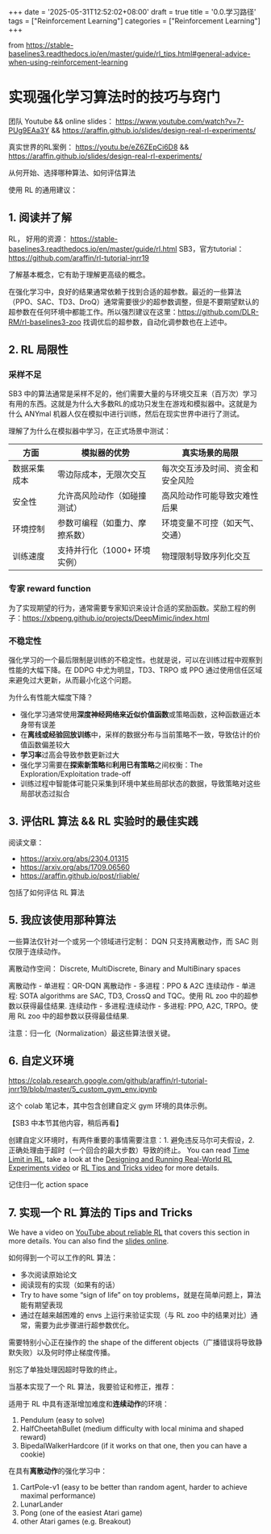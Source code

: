+++
date = '2025-05-31T12:52:02+08:00'
draft = true
title = '0.0.学习路径'
tags = ["Reinforcement Learning"]
categories = ["Reinforcement Learning"]
+++



from https://stable-baselines3.readthedocs.io/en/master/guide/rl_tips.html#general-advice-when-using-reinforcement-learning

# 实现强化学习算法时的技巧与窍门

团队 Youtube && online slides：
https://www.youtube.com/watch?v=7-PUg9EAa3Y && https://araffin.github.io/slides/design-real-rl-experiments/

真实世界的RL案例：
https://youtu.be/eZ6ZEpCi6D8  && https://araffin.github.io/slides/design-real-rl-experiments/


从何开始、选择哪种算法、如何评估算法

使用 RL 的通用建议：


## 1. 阅读并了解

RL， 好用的资源： https://stable-baselines3.readthedocs.io/en/master/guide/rl.html 
SB3，官方tutorial： https://github.com/araffin/rl-tutorial-jnrr19

了解基本概念，它有助于理解更高级的概念。

在强化学习中，良好的结果通常依赖于找到合适的超参数。最近的一些算法（PPO、SAC、TD3、DroQ）通常需要很少的超参数调整，但是不要期望默认的超参数在任何环境中都能工作。所以强烈建议在这里：https://github.com/DLR-RM/rl-baselines3-zoo 找调优后的超参数，自动化调参数也在上述中。


## 2. RL 局限性
### 采样不足

SB3 中的算法通常是采样不足的，他们需要大量的与环境交互来（百万次）学习有用的东西。这就是为什么大多数RL的成功只发生在游戏和模拟器中。这就是为什么 ANYmal 机器人仅在模拟中进行训练，然后在现实世界中进行了测试。

理解了为什么在模拟器中学习，在正式场景中测试：

|方面|模拟器的优势|真实场景的局限|
|---|---|---|
|数据采集成本	|零边际成本，无限次交互	            |每次交互涉及时间、资金和安全风险|
|安全性	        |允许高风险动作（如碰撞测试）	    |高风险动作可能导致灾难性后果|
|环境控制	    |参数可编程（如重力、摩擦系数）	     |环境变量不可控（如天气、交通）|
|训练速度	    |支持并行化（1000+ 环境实例）	    |物理限制导致序列化交互|


### 专家 reward function
为了实现期望的行为，通常需要专家知识来设计合适的奖励函数。奖励工程的例子：https://xbpeng.github.io/projects/DeepMimic/index.html


### 不稳定性
强化学习的一个最后限制是训练的不稳定性。也就是说，可以在训练过程中观察到性能的大幅下降。在 DDPG 中尤为明显，TD3、TRPO 或 PPO 通过使用信任区域来避免过大更新，从而最小化这个问题。

为什么有性能大幅度下降？

- 强化学习通常使用**深度神经网络来近似价值函数**或策略函数，这种函数逼近本身带有误差
- 在**离线或经验回放训练**中，采样的数据分布与当前策略不一致，导致估计的价值函数偏差较大
- **学习率**过高会导致参数更新过大
- 强化学习需要在**探索新策略**和**利用已有策略**之间权衡：The Exploration/Exploitation trade-off
- 训练过程中智能体可能只采集到环境中某些局部状态的数据，导致策略对这些局部状态过拟合


## 3. 评估RL 算法 && RL 实验时的最佳实践

阅读文章：

- https://arxiv.org/abs/2304.01315
- https://arxiv.org/abs/1709.06560
- https://araffin.github.io/post/rliable/

包括了如何评估 RL 算法

## 5. 我应该使用那种算法

一些算法仅针对一个或另一个领域进行定制： DQN 只支持离散动作，而 SAC 则仅限于连续动作。

离散动作空间：
Discrete, MultiDiscrete, Binary and MultiBinary spaces

离散动作 - 单进程：QR-DQN
离散动作 - 多进程：PPO & A2C
连续动作 - 单进程: SOTA algorithms are SAC, TD3, CrossQ and TQC。使用 RL zoo 中的超参数以获得最佳结果.
连续动作 - 多进程:连续动作 - 多进程: PPO, A2C, TRPO。使用 RL zoo 中的超参数以获得最佳结果.

注意：归一化（Normalization）最这些算法很关键。


## 6. 自定义环境 

https://colab.research.google.com/github/araffin/rl-tutorial-jnrr19/blob/master/5_custom_gym_env.ipynb

这个 colab 笔记本，其中包含创建自定义 gym 环境的具体示例。

【SB3 中本节其他内容，稍后再看】

创建自定义环境时，有两件重要的事情需要注意：1. 避免违反马尔可夫假设，2. 正确处理由于超时（一个回合的最大步数）导致的终止。 You can read [Time Limit in RL](https://arxiv.org/abs/1712.00378), take a look at the [Designing and Running Real-World RL Experiments video](https://youtu.be/eZ6ZEpCi6D8) or [RL Tips and Tricks video](https://www.youtube.com/watch?v=Ikngt0_DXJg) for more details.

记住归一化 action space


## 7. 实现一个 RL 算法的 Tips and Tricks 

We have a video on [YouTube about reliable RL](https://www.youtube.com/watch?v=7-PUg9EAa3Y) that covers this section in more details. You can also find the [slides online](https://araffin.github.io/slides/tips-reliable-rl/).

如何得到一个可以工作的RL 算法：

- 多次阅读原始论文
- 阅读现有的实现（如果有的话）
- Try to have some “sign of life” on toy problems，就是在简单问题上，算法能有期望表现
- 通过在越来越困难的 envs 上运行来验证实现（与 RL zoo 中的结果对比）通常，需要为此步骤进行超参数优化。

需要特别小心正在操作的 the shape of the different objects（广播错误将导致静默失败）以及何时停止梯度传播。

别忘了单独处理因超时导致的终止。

当基本实现了一个 RL 算法，我要验证和修正，推荐：

适用于 RL 中具有逐渐增加难度和**连续动作**的环境：
1. Pendulum (easy to solve)
2. HalfCheetahBullet (medium difficulty with local minima and shaped reward)
3. BipedalWalkerHardcore (if it works on that one, then you can have a cookie)

在具有**离散动作**的强化学习中：
1. CartPole-v1 (easy to be better than random agent, harder to achieve maximal performance)
2. LunarLander
3. Pong (one of the easiest Atari game)
4. other Atari games (e.g. Breakout)


